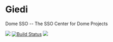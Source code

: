 Giedi
======

Dome SSO -- The SSO Center for Dome Projects

[<img src="https://codeclimate.com/github/Bikeman18/dome-sso/badges/gpa.svg" />](https://codeclimate.com/github/Bikeman18/dome-sso)
[<img src="https://travis-ci.org/Bikeman18/dome-sso.svg?branch=master" alt="Build Status" />](https://travis-ci.org/Bikeman18/dome-sso)
[<img src="https://codeclimate.com/github/Bikeman18/dome-sso/badges/coverage.svg" />](https://codeclimate.com/github/Bikeman18/dome-sso/coverage)
